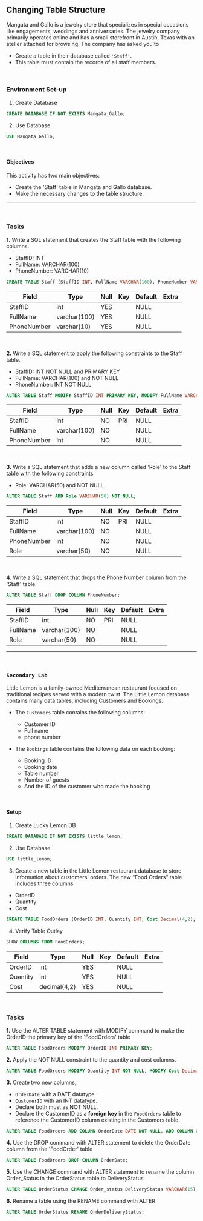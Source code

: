 ## Changing Table Structure
Mangata and Gallo is a jewelry store that specializes in special occasions like engagements, weddings and anniversaries. The jewelry company primarily operates online and has a small storefront in Austin, Texas with an atelier attached for browsing. The company has asked you to 
* Create a table in their database called `'Staff'`. 
* This table must contain the records of all staff members.

<br>

### Environment Set-up
1. Create Database
```sql
CREATE DATABASE IF NOT EXISTS Mangata_Gallo;
```
2. Use Database
```sql
USE Mangata_Gallo;
```

<br>

#### **Objectives**
This activity has two main objectives:
* Create the 'Staff' table in Mangata and Gallo database.
* Make the necessary changes to the table structure.

---

<br>

### **Tasks**
**1.** Write a SQL statement that creates the Staff table with the following columns.
* StaffID: INT
* FullName: VARCHAR(100)
* PhoneNumber: VARCHAR(10)
```sql
CREATE TABLE Staff (StaffID INT, FullName VARCHAR(100), PhoneNumber VARCHAR(10));
```
| Field       | Type         | Null | Key | Default | Extra |
|-------------|--------------|------|-----|---------|-------|
| StaffID     | int          | YES  |     | NULL    |       |
| FullName    | varchar(100) | YES  |     | NULL    |       |
| PhoneNumber | varchar(10)  | YES  |     | NULL    |       |

<br>

**2.** Write a SQL statement to apply the following constraints to the Staff table.
* StaffID: INT NOT NULL and PRIMARY KEY
* FullName: VARCHAR(100) and NOT NULL
* PhoneNumber: INT NOT NULL
```sql
ALTER TABLE Staff MODIFY StaffID INT PRIMARY KEY, MODIFY FullName VARCHAR(100) NOT NULL, MODIFY PhoneNumber INT NOT NULL;
```
| Field       | Type         | Null | Key | Default | Extra |
|-------------|--------------|------|-----|---------|-------|
| StaffID     | int          | NO   | PRI | NULL    |       |
| FullName    | varchar(100) | NO   |     | NULL    |       |
| PhoneNumber | int          | NO   |     | NULL    |       |

<br>

**3.** Write a SQL statement that adds a new column called 'Role' to the Staff table with the following constraints
* Role: VARCHAR(50) and NOT NULL
```sql
ALTER TABLE Staff ADD Role VARCHAR(50) NOT NULL;
```
| Field       | Type         | Null | Key | Default | Extra |
|-------------|--------------|------|-----|---------|-------|
| StaffID     | int          | NO   | PRI | NULL    |       |
| FullName    | varchar(100) | NO   |     | NULL    |       |
| PhoneNumber | int          | NO   |     | NULL    |       |
| Role        | varchar(50)  | NO   |     | NULL    |       |

<br>

**4.** Write a SQL statement that drops the Phone Number column from the 'Staff' table.
```sql
ALTER TABLE Staff DROP COLUMN PhoneNumber;
```
| Field    | Type         | Null | Key | Default | Extra |
|-------------|-----------|------|-----|---------|-------|
| StaffID  | int          | NO   | PRI | NULL    |       |
| FullName | varchar(100) | NO   |     | NULL    |       |
| Role     | varchar(50)  | NO   |     | NULL    |       |

---

<br>

### `Secondary Lab`
Little Lemon is a family-owned Mediterranean restaurant focused on traditional recipes served with a modern twist. The Little Lemon database contains many data tables, including Customers and Bookings.

* The `Customers` table contains the following columns:
    * Customer ID 
    * Full name
    * phone number


* The `Bookings` table contains the following data on each booking: 
    * Booking ID 
    * Booking date 
    * Table number 
    * Number of guests
    * And the ID of the customer who made the booking

<br>

#### **Setup**
1. Create Lucky Lemon DB
```SQL
CREATE DATABASE IF NOT EXISTS little_lemon; 
```
2. Use Database
```sql
USE little_lemon;
```
3. Create a new table in the Little Lemon restaurant database to store information about customers' orders. The new “Food Orders” table includes three columns
* OrderID
* Quantity
* Cost
```sql
CREATE TABLE FoodOrders (OrderID INT, Quantity INT, Cost Decimal(4,2);
```
4. Verify Table Outlay
```sql
SHOW COLUMNS FROM FoodOrders;
```
| Field    | Type         | Null | Key | Default | Extra |
|----------|--------------|------|-----|---------|-------|
| OrderID  | int          | YES  |     | NULL    |       |
| Quantity | int          | YES  |     | NULL    |       |
| Cost     | decimal(4,2) | YES  |     | NULL    |       |

<br>

### **Tasks**
**1.** Use the ALTER TABLE statement with MODIFY command to make the OrderID the primary key of the 'FoodOrders' table
```sql
ALTER TABLE FoodOrders MODIFY OrderID INT PRIMARY KEY;
```
**2.** Apply the NOT NULL constraint to the quantity and cost columns.
```sql
ALTER TABLE FoodOrders MODIFY Quantity INT NOT NULL, MODIFY Cost Decimal(4,2) NOT NULL;
```
**3.** Create two new columns, 
* `OrderDate` with a DATE datatype  
* `CustomerID` with an INT datatype. 
* Declare both must as NOT NULL.
* Declare the CustomerID as a **foreign key** in the `FoodOrders` table to reference the CustomerID column existing in the Customers table.
```sql
ALTER TABLE FoodOrders ADD COLUMN OrderDate DATE NOT NULL, ADD COLUMN CustomerID INT NOT NULL, ADD FOREIGN KEY(CustomerID) REFERENCES Customers(CustomerID);
```
**4.**  Use the DROP command with ALTER statement to delete the OrderDate column from the 'FoodOrder' table
```sql
ALTER TABLE FoodOrders DROP COLUMN OrderDate;
```
**5.** Use the CHANGE command with ALTER statement to rename the column Order_Status in the OrderStatus table to DeliveryStatus. 
```sql
ALTER TABLE OrderStatus CHANGE Order_status DeliveryStatus VARCHAR(15);
```
**6.** Rename a table using the RENAME command with ALTER
```sql
ALTER TABLE OrderStatus RENAME OrderDeliveryStatus;
```

